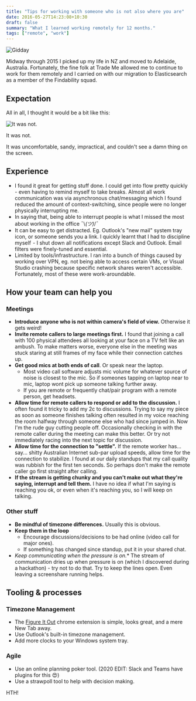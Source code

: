 ```yaml
---
title: "Tips for working with someone who is not also where you are"
date: 2016-05-27T14:23:08+10:30
draft: false
summary: "What I learned working remotely for 12 months."
tags: ["remote", "work"]
---
```


![Gidday](/roo.jpg)

Midway through 2015 I picked up my life in NZ and moved to Adelaide, Australia. Fortunately, the fine folk at Trade Me allowed me to continue to work for them remotely and I carried on with our migration to Elasticsearch as a member of the Findability squad.

## Expectation
All in all, I thought it would be a bit like this:


![It was not.](/tech-beach.jpg)

It was not.

It was uncomfortable, sandy, impractical, and couldn't see a damn thing on the screen.

## Experience

* I found it great for getting stuff done. I could get into flow pretty quickly - even having to remind myself to take breaks. Almost all work communication was via asynchronous chat/messaging which I found reduced the amount of context-switching, since people were no longer physically interrupting me.
* In saying that, being able to interrupt people is what I missed the most about working in the office ¯\\_(ツ)_/¯
* It can be easy to get distracted. Eg. Outlook's \"new mail\" system tray icon, or someone sends you a link. I quickly learnt that I had to discipline myself  - I shut down all notifications except Slack and Outlook. Email filters were finely-tuned and essential.
* Limited by tools/infrastructure. I ran into a bunch of things caused by working over VPN, eg. not being able to access certain VMs, or Visual Studio crashing because specific network shares weren't accessible. Fortunately, most of these were work-aroundable.

## How your team can help you
### Meetings
* **Introduce anyone who is not within camera's field of view.** Otherwise it gets weird!
* **Invite remote callers to large meetings first.** I found that joining a call with 100 physical attendees all looking at your face on a TV felt like an ambush. To make matters worse, everyone else in the meeting was stuck staring at still frames of my face while their connection catches up.
* **Get good mics at both ends of call**. Or speak near the laptop.      
  * Most video call software adjusts mic volume for whatever source of noise is closest to the mic. So if someones tapping on laptop near to mic, laptop wont pick up someone talking further away.
  * If you are remote or frequently chat/pair program with a remote person, get headsets.
* **Allow time for remote callers to respond or add to the discussion.** I often found it tricky to add my 2c to discussions. Trying to say my piece as soon as someone finishes talking often resulted in my voice reaching the room halfway through someone else who had since jumped in. Now I'm the rude guy cutting people off. Occasionally checking in with the remote caller during the meeting can make this better. Or try not immediately racing into the next topic for discussion.
* **Allow time for the connection to "settle".** If the remote worker has... say... shitty Australian Internet sub-par upload speeds, allow time for the connection to stabilize. I found at our daily standups that my call quality was rubbish for the first ten seconds. So perhaps don't make the remote caller go first straight after calling.
* **If the stream is getting chunky and you can't make out what they're saying, interrupt and tell them.** I have no idea if what I'm saying is reaching you ok, or even when it's reaching you, so I will keep on talking.

### Other stuff
* **Be mindful of timezone differences.** Usually this is obvious.
* **Keep them in the loop**
  * Encourage discussions/decisions to be had online (video call for major ones).
  * If something has changed since standup, put it in your shared chat. 
* **Keep communicating* when the pressure is on.** The stream of communication dries up when pressure is on (which I discovered during a hackathon) - try not to do that. Try to keep the lines open. Even leaving a screenshare running helps.

## Tooling & processes

### Timezone Management
* The [Figure It Out](https://chrome.google.com/webstore/detail/figure-it-out/lialghmkggocekkpjbnoacohodmckfke?hl=en) chrome extension is simple, looks great, and a mere New Tab away.
* Use Outlook's built-in timezone management.
* Add more clocks to your Windows system tray.

### Agile
* Use an online planning poker tool. (2020 EDIT: Slack and Teams have plugins for this :heart_eyes:)
* Use a strawpoll tool to help with decision making.

HTH!